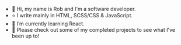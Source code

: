 - 👋 Hi, my name is Rob and I'm a software developer.
- ⭐ I write mainly in HTML, SCSS/CSS & JavaScript.
- 🌱 I’m currently learning React.
- 👀 Please check out some of my completed projects to see what I've been up to!

<!---
rob-phillips17/rob-phillips17 is a ✨ special ✨ repository because its `README.md` (this file) appears on your GitHub profile.
You can click the Preview link to take a look at your changes.
--->
